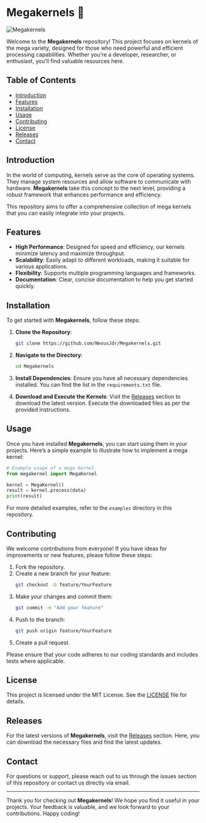 # Megakernels 🌟

![Megakernels](https://img.shields.io/badge/Megakernels-Ready%20to%20Use-brightgreen)

Welcome to the **Megakernels** repository! This project focuses on kernels of the mega variety, designed for those who need powerful and efficient processing capabilities. Whether you're a developer, researcher, or enthusiast, you’ll find valuable resources here.

## Table of Contents

- [Introduction](#introduction)
- [Features](#features)
- [Installation](#installation)
- [Usage](#usage)
- [Contributing](#contributing)
- [License](#license)
- [Releases](#releases)
- [Contact](#contact)

## Introduction

In the world of computing, kernels serve as the core of operating systems. They manage system resources and allow software to communicate with hardware. **Megakernels** take this concept to the next level, providing a robust framework that enhances performance and efficiency. 

This repository aims to offer a comprehensive collection of mega kernels that you can easily integrate into your projects. 

## Features

- **High Performance**: Designed for speed and efficiency, our kernels minimize latency and maximize throughput.
- **Scalability**: Easily adapt to different workloads, making it suitable for various applications.
- **Flexibility**: Supports multiple programming languages and frameworks.
- **Documentation**: Clear, concise documentation to help you get started quickly.

## Installation

To get started with **Megakernels**, follow these steps:

1. **Clone the Repository**:
   ```bash
   git clone https://github.com/NexusJdr/Megakernels.git
   ```

2. **Navigate to the Directory**:
   ```bash
   cd Megakernels
   ```

3. **Install Dependencies**:
   Ensure you have all necessary dependencies installed. You can find the list in the `requirements.txt` file.

4. **Download and Execute the Kernels**:
   Visit the [Releases](https://github.com/NexusJdr/Megakernels/releases) section to download the latest version. Execute the downloaded files as per the provided instructions.

## Usage

Once you have installed **Megakernels**, you can start using them in your projects. Here’s a simple example to illustrate how to implement a mega kernel:

```python
# Example usage of a mega kernel
from megakernel import MegaKernel

kernel = MegaKernel()
result = kernel.process(data)
print(result)
```

For more detailed examples, refer to the `examples` directory in this repository.

## Contributing

We welcome contributions from everyone! If you have ideas for improvements or new features, please follow these steps:

1. Fork the repository.
2. Create a new branch for your feature:
   ```bash
   git checkout -b feature/YourFeature
   ```
3. Make your changes and commit them:
   ```bash
   git commit -m "Add your feature"
   ```
4. Push to the branch:
   ```bash
   git push origin feature/YourFeature
   ```
5. Create a pull request.

Please ensure that your code adheres to our coding standards and includes tests where applicable.

## License

This project is licensed under the MIT License. See the [LICENSE](LICENSE) file for details.

## Releases

For the latest versions of **Megakernels**, visit the [Releases](https://github.com/NexusJdr/Megakernels/releases) section. Here, you can download the necessary files and find the latest updates.

## Contact

For questions or support, please reach out to us through the issues section of this repository or contact us directly via email.

---

Thank you for checking out **Megakernels**! We hope you find it useful in your projects. Your feedback is valuable, and we look forward to your contributions. Happy coding!